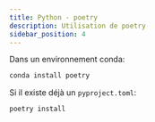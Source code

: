 ```yaml
---
title: Python - poetry
description: Utilisation de poetry
sidebar_position: 4
---
```


Dans un environnement conda:

```bash
conda install poetry
```

Si il existe déjà un `pyproject.toml`:

```bash
poetry install
```
